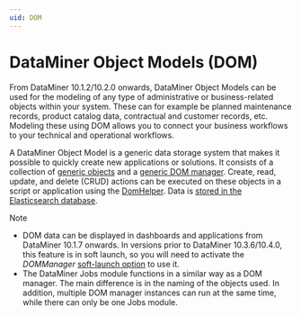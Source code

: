 ```yaml
---
uid: DOM
---
```


# DataMiner Object Models (DOM)

From DataMiner 10.1.2/10.2.0 onwards, DataMiner Object Models can be used for the modeling of any type of administrative or business-related objects within your system. These can for example be planned maintenance records, product catalog data, contractual and customer records, etc. Modeling these using DOM allows you to connect your business workflows to your technical and operational workflows.

A DataMiner Object Model is a generic data storage system that makes it possible to quickly create new applications or solutions. It consists of a collection of [generic objects](xref:DOM_objects) and a [generic DOM manager](xref:DOM_managers). Create, read, update, and delete (CRUD) actions can be executed on these objects in a script or application using the [DomHelper](xref:DomHelper_class). Data is [stored in the Elasticsearch database](xref:DOM_data_storage).

> [!NOTE]
>
> - DOM data can be displayed in dashboards and applications from DataMiner 10.1.7 onwards. In versions prior to DataMiner 10.3.6/10.4.0, this feature is in soft launch, so you will need to activate the *DOMManager* [soft-launch option](xref:SoftLaunchOptions) to use it.  
> - The DataMiner Jobs module functions in a similar way as a DOM manager. The main difference is in the naming of the objects used. In addition, multiple DOM manager instances can run at the same time, while there can only be one Jobs module.
